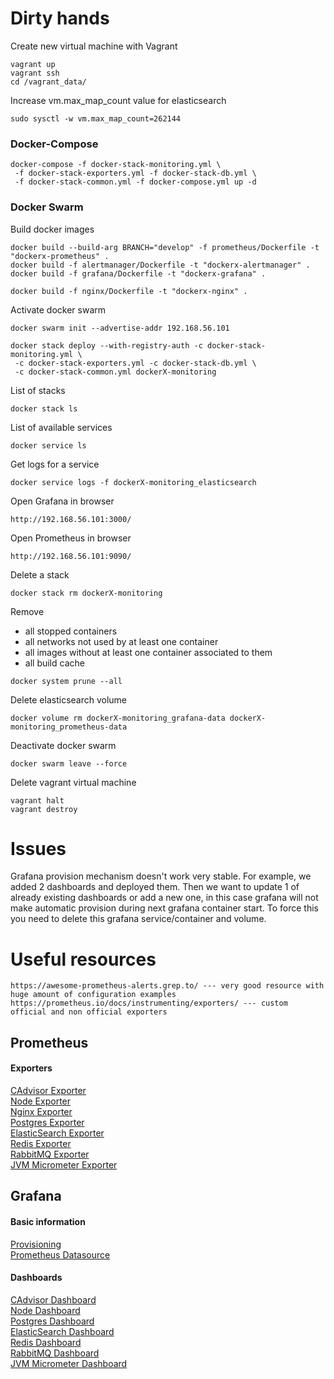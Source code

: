 # Dirty hands

Create new virtual machine with Vagrant
```
vagrant up
vagrant ssh
cd /vagrant_data/
```

Increase vm.max_map_count value for elasticsearch
```
sudo sysctl -w vm.max_map_count=262144
```

### Docker-Compose
```
docker-compose -f docker-stack-monitoring.yml \
 -f docker-stack-exporters.yml -f docker-stack-db.yml \
 -f docker-stack-common.yml -f docker-compose.yml up -d
```

### Docker Swarm
Build docker images
``` 
docker build --build-arg BRANCH="develop" -f prometheus/Dockerfile -t "dockerx-prometheus" .
docker build -f alertmanager/Dockerfile -t "dockerx-alertmanager" .
docker build -f grafana/Dockerfile -t "dockerx-grafana" .

docker build -f nginx/Dockerfile -t "dockerx-nginx" .
```

Activate docker swarm
```
docker swarm init --advertise-addr 192.168.56.101
```

```
docker stack deploy --with-registry-auth -c docker-stack-monitoring.yml \
 -c docker-stack-exporters.yml -c docker-stack-db.yml \
 -c docker-stack-common.yml dockerX-monitoring
```

List of stacks
``` 
docker stack ls
```

List of available services
```
docker service ls
```

Get logs for a service
``` 
docker service logs -f dockerX-monitoring_elasticsearch
```

Open Grafana in browser
```
http://192.168.56.101:3000/
```

Open Prometheus in browser
``` 
http://192.168.56.101:9090/
```

Delete a stack
``` 
docker stack rm dockerX-monitoring
```

Remove
- all stopped containers
- all networks not used by at least one container
- all images without at least one container associated to them
- all build cache
``` 
docker system prune --all
```

Delete elasticsearch volume
``` 
docker volume rm dockerX-monitoring_grafana-data dockerX-monitoring_prometheus-data
```

Deactivate docker swarm
``` 
docker swarm leave --force
```

Delete vagrant virtual machine
```
vagrant halt
vagrant destroy
```

# Issues
Grafana provision mechanism doesn't work very stable. For example, we added 2 dashboards and deployed them. Then 
we want to update 1 of already existing dashboards or add a new one, in this case grafana will not make automatic provision
during next grafana container start. To force this you need to delete this grafana service/container and volume.

# Useful resources
``` 
https://awesome-prometheus-alerts.grep.to/ --- very good resource with huge amount of configuration examples
https://prometheus.io/docs/instrumenting/exporters/ --- custom official and non official exporters
```

## Prometheus

#### Exporters
[CAdvisor Exporter](https://github.com/google/cadvisor)<br/>
[Node Exporter](https://github.com/prometheus/node_exporter)<br/>
[Nginx Exporter](https://github.com/nginxinc/nginx-prometheus-exporter)<br/>
[Postgres Exporter](https://github.com/wrouesnel/postgres_exporter)<br/>
[ElasticSearch Exporter](https://github.com/justwatchcom/elasticsearch_exporter)<br/>
[Redis Exporter](https://github.com/oliver006/redis_exporter)<br/>
[RabbitMQ Exporter](https://github.com/kbudde/rabbitmq_exporter)<br/>
[JVM Micrometer Exporter](https://dzone.com/articles/monitoring-using-spring-boot-2-prometheus-and-graf)<br/>

## Grafana

#### Basic information
[Provisioning](https://grafana.com/docs/administration/provisioning/)<br/>
[Prometheus Datasource](https://grafana.com/docs/features/datasources/prometheus/)<br/>

#### Dashboards
[CAdvisor Dashboard](https://grafana.com/grafana/dashboards/8321)<br/>
[Node Dashboard](https://grafana.com/dashboards/1860)<br/>
[Postgres Dashboard](https://grafana.com/dashboards/3742)<br/>
[ElasticSearch Dashboard](https://github.com/justwatchcom/elasticsearch_exporter/blob/master/examples/grafana/dashboard.json)<br/>
[Redis Dashboard](https://grafana.com/dashboards/763)<br/>
[RabbitMQ Dashboard](https://grafana.com/dashboards/4279)<br/>
[JVM Micrometer Dashboard](https://grafana.com/grafana/dashboards/4701/revisions)<br/>
